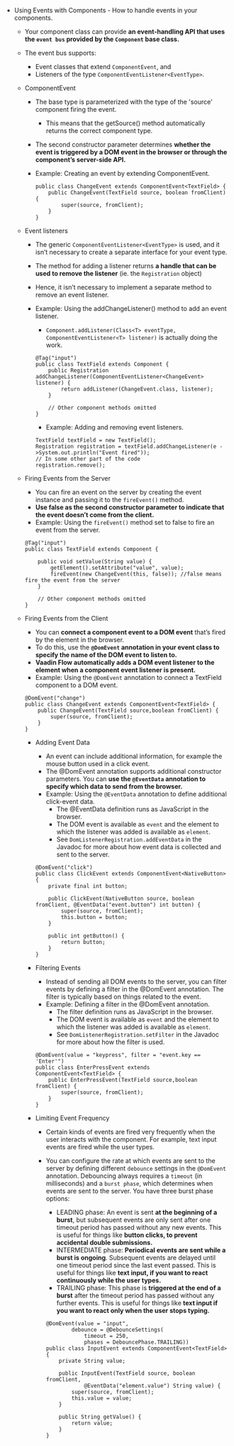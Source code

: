 - Using Events with Components - How to handle events in your components.
    - Your component class can provide **an event-handling API that uses the `event bus` provided by the `Component` base class.**
    - The event bus supports:
        - Event classes that extend `ComponentEvent`, and 
        - Listeners of the type `ComponentEventListener<EventType>`.
    - ComponentEvent 
        - The base type is parameterized with the type of the 'source' component firing the event. 
            - This means that the getSource() method automatically returns the correct component type.
        - The second constructor parameter determines **whether the event is triggered by a DOM event in the browser or through the component’s server-side API.**
        - Example: Creating an event by extending ComponentEvent.

            ```
            public class ChangeEvent extends ComponentEvent<TextField> {
                public ChangeEvent(TextField source, boolean fromClient) {
                    super(source, fromClient);
                }
            }
            ```

    - Event listeners
        - The generic `ComponentEventListener<EventType>` is used, and it isn’t necessary to create a separate interface for your event type.
        - The method for adding a listener returns **a handle that can be used to remove the listener** (ie. the `Registration` object)
        - Hence, it isn’t necessary to implement a separate method to remove an event listener.
        - Example: Using the addChangeListener() method to add an event listener.
            - `Component.addListener​(Class<T> eventType, ComponentEventListener<T> listener)` is actually doing the work.

            ```
            @Tag("input")
            public class TextField extends Component {
                public Registration addChangeListener(ComponentEventListener<ChangeEvent> listener) {
                    return addListener(ChangeEvent.class, listener);
                }

                // Other component methods omitted
            }
            ```

            - Example: Adding and removing event listeners.

            ```
            TextField textField = new TextField();
            Registration registration = textField.addChangeListener(e ->System.out.println("Event fired"));
            // In some other part of the code
            registration.remove();
            ```
    - Firing Events from the Server
        - You can fire an event on the server by creating the event instance and passing it to the `fireEvent()` method. 
        - **Use false as the second constructor parameter to indicate that the event doesn’t come from the client.**
        - Example: Using the `fireEvent()` method set to false to fire an event from the server.

        ```
        @Tag("input")
        public class TextField extends Component {

            public void setValue(String value) {
                getElement().setAttribute("value", value);
                fireEvent(new ChangeEvent(this, false)); //false means fire the event from the server
            }

            // Other component methods omitted
        }
        ```
    - Firing Events from the Client
        - You can **connect a component event to a DOM event** that’s fired by the element in the browser.
        - To do this, use the **`@DomEvent` annotation in your event class to specify the name of the DOM event to listen to.** 
        - **Vaadin Flow automatically adds a DOM event listener to the element when a component event listener is present.**
        - Example: Using the `@DomEvent` annotation to connect a TextField component to a DOM event.

        ```
        @DomEvent("change")
        public class ChangeEvent extends ComponentEvent<TextField> {
            public ChangeEvent(TextField source,boolean fromClient) {
                super(source, fromClient);
            }
        }
        ```

        - Adding Event Data
            - An event can include additional information, for example the mouse button used in a click event.
            - The @DomEvent annotation supports additional constructor parameters. You can **use the `@EventData` annotation to specify which data to send from the browser.**
            - Example: Using the `@EventData` annotation to define additional click-event data.
                - The @EventData definition runs as JavaScript in the browser.
                - The DOM event is available as `event` and the element to which the listener was added is available as `element`.
                - See `DomListenerRegistration.addEventData` in the Javadoc for more about how event data is collected and sent to the server.

            ```
            @DomEvent("click")
            public class ClickEvent extends ComponentEvent<NativeButton> {
                private final int button;

                public ClickEvent(NativeButton source, boolean fromClient, @EventData("event.button") int button) {
                    super(source, fromClient);
                    this.button = button;
                }

                public int getButton() {
                    return button;
                }
            }
            ```
        - Filtering Events
            - Instead of sending all DOM events to the server, you can filter events by defining a filter in the @DomEvent annotation. The filter is typically based on things related to the event.
            - Example: Defining a filter in the @DomEvent annotation.
                - The filter definition runs as JavaScript in the browser.
                - The DOM event is available as `event` and the element to which the listener was added is available as `element`.
                - See `DomListenerRegistration.setFilter` in the Javadoc for more about how the filter is used.

            ```
            @DomEvent(value = "keypress", filter = "event.key == 'Enter'")
            public class EnterPressEvent extends ComponentEvent<TextField> {
                public EnterPressEvent(TextField source,boolean fromClient) {
                    super(source, fromClient);
                }
            }
            ```
        - Limiting Event Frequency
            - Certain kinds of events are fired very frequently when the user interacts with the component. For example, text input events are fired while the user types.
            - You can configure the rate at which events are sent to the server by defining different `debounce` settings in the `@DomEvent` annotation. Debouncing always requires a `timeout` (in milliseconds) and a `burst phase`, which determines when events are sent to the server. You have three burst phase options:
                - LEADING phase: An event is sent **at the beginning of a burst**, but subsequent events are only sent after one timeout period has passed without any new events. This is useful for things like **button clicks, to prevent accidental double submissions.**
                - INTERMEDIATE phase: **Periodical events are sent while a burst is ongoing**. Subsequent events are delayed until one timeout period since the last event passed. This is useful for things like **text input, if you want to react continuously while the user types.**
                - TRAILING phase: This phase is **triggered at the end of a burst** after the timeout period has passed without any further events. This is useful for things like **text input if you want to react only when the user stops typing.**

                ```
                @DomEvent(value = "input",
                        debounce = @DebounceSettings(
                            timeout = 250,
                            phases = DebouncePhase.TRAILING))
                public class InputEvent extends ComponentEvent<TextField> {
                    private String value;

                    public InputEvent(TextField source, boolean fromClient,
                            @EventData("element.value") String value) {
                        super(source, fromClient);
                        this.value = value;
                    }

                    public String getValue() {
                        return value;
                    }
                }
                ```


